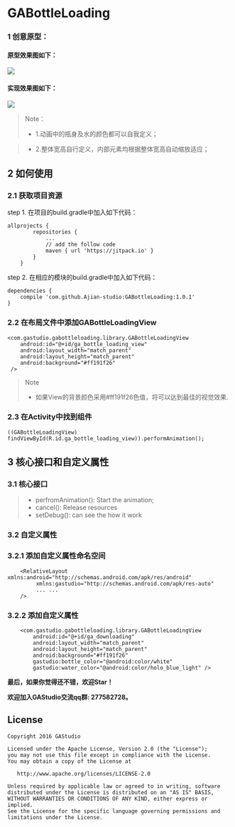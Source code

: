 # GABottleLoading
### 1 创意原型：

#### 原型效果图如下：

![](https://github.com/Ajian-studio/GABottleLoading/raw/master/raw/bottleLoading_origin.gif)

#### 实现效果图如下：

![](https://github.com/Ajian-studio/GABottleLoading/raw/master/raw/totalAnimation.gif)

> Note：
> 
> * 1.动画中的瓶身及水的颜色都可以自我定义；

> * 2.整体宽高自行定义，内部元素均根据整体宽高自动缩放适应；

## 2 如何使用

### 2.1 获取项目资源

step 1. 在项目的build.gradle中加入如下代码：

```
allprojects {
		repositories {
			...
            // add the follow code
			maven { url 'https://jitpack.io' }
		}
	}
```
step 2. 在相应的模块的build.gradle中加入如下代码：

```
dependencies {
	compile 'com.github.Ajian-studio:GABottleLoading:1.0.1'
}

```

### 2.2 在布局文件中添加GABottleLoadingView

```
<com.gastudio.gabottleloading.library.GABottleLoadingView
    android:id="@+id/ga_bottle_loading_view"
    android:layout_width="match_parent"
    android:layout_height="match_parent"
    android:background="#ff191f26"
 />
```
> Note
> 
> * 如果View的背景颜色采用#ff191f26色值，将可以达到最佳的视觉效果.

### 2.3 在Activity中找到组件
```
((GABottleLoadingView) findViewById(R.id.ga_bottle_loading_view)).performAnimation();
```

## 3 核心接口和自定义属性

### 3.1 核心接口
> * perfromAnimation(): Start the animation;
> * cancel(): Release resources
> * setDebug(): can see the how it work

### 3.2 自定义属性

### 3.2.1 添加自定义属性命名空间

```
    <RelativeLayout xmlns:android="http://schemas.android.com/apk/res/android"
         xmlns:gastudio="http://schemas.android.com/apk/res-auto"
         ... ...
    />
```
### 3.2.2 添加自定义属性

```
    <com.gastudio.gabottleloading.library.GABottleLoadingView
        android:id="@+id/ga_downloading"
        android:layout_width="match_parent"
        android:layout_height="match_parent"
        android:background="#ff191f26"
        gastudio:bottle_color="@android:color/white"
        gastudio:water_color="@android:color/holo_blue_light" />
```

**最后，如果你觉得还不错，欢迎Star！**

**欢迎加入GAStudio交流qq群: 277582728。**

## License
    Copyright 2016 GAStudio

    Licensed under the Apache License, Version 2.0 (the "License");
    you may not use this file except in compliance with the License.
    You may obtain a copy of the License at

       http://www.apache.org/licenses/LICENSE-2.0

    Unless required by applicable law or agreed to in writing, software
    distributed under the License is distributed on an "AS IS" BASIS,
    WITHOUT WARRANTIES OR CONDITIONS OF ANY KIND, either express or implied.
    See the License for the specific language governing permissions and
    limitations under the License.

